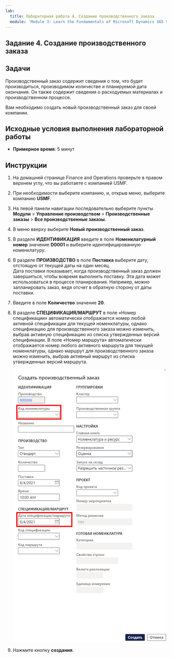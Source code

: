 ```yaml
---
lab:
  title: Лабораторная работа 4. Создание производственного заказа
  module: 'Module 3: Learn the Fundamentals of Microsoft Dynamics 365 Supply Chain Management'
---
```


## <a name="lab-4---create-a-production-order"></a>Задание 4. Создание производственного заказа

## <a name="objectives"></a>Задачи

Производственный заказ содержит сведения о том, что будет производиться, производимом количестве и планируемой дата окончания. Он также содержит сведения о расходуемых материалах и производственном процессе.

Вам необходимо создать новый производственный заказ для своей компании.

## <a name="lab-setup"></a>Исходные условия выполнения лабораторной работы

   - **Примерное время**: 5 минут

## <a name="instructions"></a>Инструкции

1. На домашней странице Finance and Operations проверьте в правом верхнем углу, что вы работаете с компанией USMF.

1. При необходимости выберите компанию, и, открыв меню, выберите компанию **USMF**.

1. На левой панели навигации последовательно выберите пункты **Модули** > **Управление производством** > **Производственные заказы** > **Все производственные заказы**.

1. В меню вверху выберите **Новый производственный заказ**.

1. В разделе **ИДЕНТИФИКАЦИЯ** введите в поле **Номенклатурный номер** значение **D0001** и выберите идентифицированную номенклатуру.

1. В разделе **ПРОИЗВОДСТВО** в поле **Поставка** выберите дату, отстоящую от текущей даты на один месяц.  
    Дата поставки показывает, когда производственный заказ должен завершиться, чтобы вовремя выполнить поставку. Эта дата может использоваться в процессе планирования. Например, можно запланировать заказ, ведя отсчет в обратную сторону от даты поставки.

1. Введите в поле **Количество** значение **20**.

1. В разделе **СПЕЦИФИКАЦИЯ/МАРШРУТ** в поле «Номер спецификации» автоматически отображается номер любой активной спецификации для текущей номенклатуры, однако спецификацию для производственного заказа можно изменить, выбрав активную спецификацию из списка утвержденных версий спецификации. В поле «Номер маршрута» автоматически отображается номер любого активного маршрута для текущей номенклатуры, однако маршрут для производственного заказа можно изменить, выбрав активный маршрут из списка утвержденных версий маршрута.

    ![Экранное изображение, отображающее заполненную область «Создание производственного заказа»](./media/lp1-m4-new-production-order-pane.png)

1. Нажмите кнопку **создания**.
